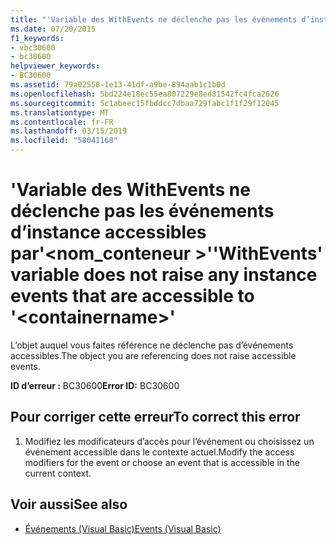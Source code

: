 ```yaml
---
title: "'Variable des WithEvents ne déclenche pas les événements d’instance accessibles par'<containername>'"
ms.date: 07/20/2015
f1_keywords:
- vbc30600
- bc30600
helpviewer_keywords:
- BC30600
ms.assetid: 79a02558-1e13-41df-a9be-894aab1c1b0d
ms.openlocfilehash: 5bd224e18ec55ea807229e8ed81542fc4fca2626
ms.sourcegitcommit: 5c1abeec15fbddcc7dbaa729fabc1f1f29f12045
ms.translationtype: MT
ms.contentlocale: fr-FR
ms.lasthandoff: 03/15/2019
ms.locfileid: "58041168"
---
```

# <a name="withevents-variable-does-not-raise-any-instance-events-that-are-accessible-to-containername"></a><span data-ttu-id="63f9b-102">'Variable des WithEvents ne déclenche pas les événements d’instance accessibles par'\<nom_conteneur >'</span><span class="sxs-lookup"><span data-stu-id="63f9b-102">'WithEvents' variable does not raise any instance events that are accessible to '\<containername>'</span></span>
<span data-ttu-id="63f9b-103">L’objet auquel vous faites référence ne déclenche pas d’événements accessibles.</span><span class="sxs-lookup"><span data-stu-id="63f9b-103">The object you are referencing does not raise accessible events.</span></span>  
  
 <span data-ttu-id="63f9b-104">**ID d’erreur :** BC30600</span><span class="sxs-lookup"><span data-stu-id="63f9b-104">**Error ID:** BC30600</span></span>  
  
## <a name="to-correct-this-error"></a><span data-ttu-id="63f9b-105">Pour corriger cette erreur</span><span class="sxs-lookup"><span data-stu-id="63f9b-105">To correct this error</span></span>  
  
1.  <span data-ttu-id="63f9b-106">Modifiez les modificateurs d’accès pour l’événement ou choisissez un événement accessible dans le contexte actuel.</span><span class="sxs-lookup"><span data-stu-id="63f9b-106">Modify the access modifiers for the event or choose an event that is accessible in the current context.</span></span>  
  
## <a name="see-also"></a><span data-ttu-id="63f9b-107">Voir aussi</span><span class="sxs-lookup"><span data-stu-id="63f9b-107">See also</span></span>

- [<span data-ttu-id="63f9b-108">Événements (Visual Basic)</span><span class="sxs-lookup"><span data-stu-id="63f9b-108">Events (Visual Basic)</span></span>](~/docs/visual-basic/programming-guide/language-features/events/index.md)
